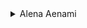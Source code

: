 <details>
<summary>Alena Aenami</summary>

- [ArtStation](https://www.artstation.com/aenamiart)
- [Links](https://linktr.ee/aenami)

    <details>
    <summary>Wallpapers</summary>

    <a href="https://www.artstation.com/artwork/259YY">
      <img src="./authors/Alena Aenami/colourful-traffic-lights-(FHD).jpg" title="7 p.m." width="600"/>
    </a>

    <a href="https://www.artstation.com/artwork/4bX4eY">
      <img src="./authors/Alena Aenami/endless-(FHD).jpg" title="Endless" width=600/>
    </a>

    <a href="https://www.artstation.com/artwork/9eKmBN">
      <img src="./authors/Alena Aenami/eternity-(FHD).jpg" title="Eternity" width=600/>
    </a>

    <a href="https://www.artstation.com/artwork/w8yDNV">
      <img src="./authors/Alena Aenami/horizon-(FHD).jpg" title="Horizon" width=600/>
    </a>

    <a href="https://www.artstation.com/artwork/xNebE">
      <img src="./authors/Alena Aenami/lighthouse-(FHD).jpg" title="Guiding Light" width=600/>
    </a>

    <a href="https://www.artstation.com/artwork/J91ZxD">
      <img src="./authors/Alena Aenami/lost-(FHD).jpg" title="Lost In Between" width=600/>
    </a>

    <a href="https://www.artstation.com/artwork/LyG3K">
      <img src="./authors/Alena Aenami/eclipse-(FHD).jpg" title="Eclipse" width=600/>
    </a>

    <a href="https://www.deviantart.com/aenami/art/Northern-Lights-685148797">
      <img src="./authors/Alena Aenami/northern-lights-(FHD).jpg" title="Northern Lights" width=600/>
    </a>

    <a href="https://www.artstation.com/artwork/4Xa124">
      <img src="./authors/Alena Aenami/stardust-(FHD).jpg" title="Stardust" width=600/>
    </a>

    <a href="https://www.artstation.com/artwork/r9lEY2">
      <img src="./authors/Alena Aenami/escape-(FHD).jpg" title="Escape" width=600/>
    </a>

    </details>
</details>
